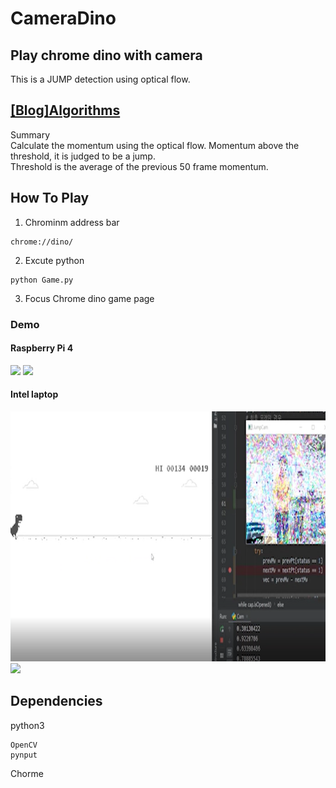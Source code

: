 # CameraDino

## Play chrome dino with camera
This is a JUMP detection using optical flow.

## [[Blog]Algorithms](https://shsongs.github.io/CameraDino/)
Summary  
Calculate the momentum using the optical flow. Momentum above the threshold, it is judged to be a jump.  
Threshold is the average of the previous 50 frame momentum.  

## How To Play
1. Chrominm address bar  
```
chrome://dino/
```
2. Excute python
```
python Game.py
```
3. Focus Chrome dino game page

### Demo
#### Raspberry Pi 4
<img src="1Play.gif" height="300">  
<img src="2Play.gif" height="300">  

#### Intel laptop
<img src="Demo.png" height="400">  
<img src="Demo.gif" height="400">

## Dependencies
python3 
```
OpenCV
pynput
```
Chorme